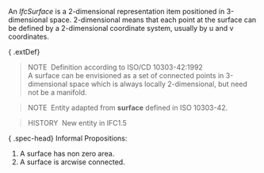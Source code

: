 ﻿An _IfcSurface_ is a 2-dimensional representation item positioned in 3-dimensional space. 2-dimensional means that each point at the surface can be defined by a 2-dimensional coordinate system, usually by u and v coordinates.

{ .extDef}
> NOTE&nbsp; Definition according to ISO/CD 10303-42:1992  
> A surface can be envisioned as a set of connected points in 3-dimensional space which is always locally 2-dimensional, but need not be a manifold.

> NOTE&nbsp; Entity adapted from **surface** defined in ISO 10303-42.

> HISTORY&nbsp; New entity in IFC1.5

{ .spec-head}
Informal Propositions:

1. A surface has non zero area.
2. A surface is arcwise connected.
